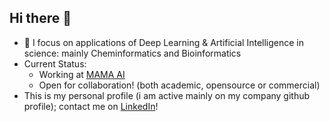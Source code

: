 ## Hi there 👋
- 🧬 I focus on applications of Deep Learning & Artificial Intelligence in science: mainly Cheminformatics and Bioinformatics
- Current Status:
  - Working at [MAMA AI](https://themama.ai/)
  - Open for collaboration! (both academic, opensource or commercial)
- This is my personal profile (i am active mainly on my company github profile); contact me on [LinkedIn](www.linkedin.com/in/miroslav-lžičař-1b8842b4)!


<!--
**lzicar1/lzicar1** is a ✨ _special_ ✨ repository because its `README.md` (this file) appears on your GitHub profile.

Here are some ideas to get you started:

- 🔭 I’m currently working on ...
- 🌱 I’m currently learning ...
- 👯 I’m looking to collaborate on ...
- 🤔 I’m looking for help with ...
- 💬 Ask me about ...
- 📫 How to reach me: ...
- 😄 Pronouns: ...
- ⚡ Fun fact: ...
-->
